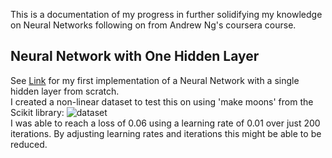 This is a documentation of my progress in further solidifying my knowledge on Neural Networks following on from Andrew Ng's coursera course.  

## Neural Network with One Hidden Layer
See [Link](https://github.com/JanThan/LearningML/blob/master/NeuralNetwork/NN_withHiddenLayer.py) for my first implementation of a Neural Network with a single hidden layer from scratch.  
I created a non-linear dataset to test this on using 'make moons' from the Scikit library:
![dataset](https://github.com/JanThan/LearningML/blob/master/NeuralNetwork/images/Data.png)  
I was able to reach a loss of 0.06 using a learning rate of 0.01 over just 200 iterations. By adjusting learning rates and iterations this might be able to be reduced.
